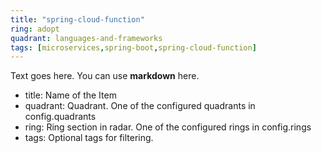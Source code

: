 ```yaml
---
title: "spring-cloud-function"
ring: adopt
quadrant: languages-and-frameworks
tags: [microservices,spring-boot,spring-cloud-function]
---
```


Text goes here. You can use **markdown** here.  

- title: Name of the Item   
- quadrant: Quadrant. One of the configured quadrants in config.quadrants   
- ring: Ring section in radar. One of the configured rings in config.rings  
- tags: Optional tags for filtering.    